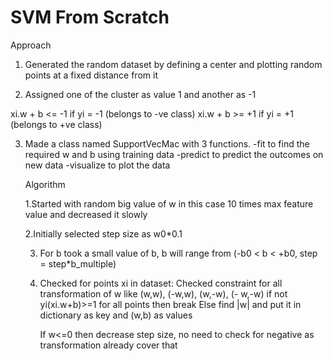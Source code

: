 # SVM From Scratch
Approach
1. Generated the random dataset by defining a center and plotting random points at a fixed distance from it 

2. Assigned one of the cluster as value 1 and another as -1 

 xi.w + b <= -1   if yi = -1 (belongs to -ve class)
 xi.w + b >= +1	if yi = +1 (belongs to +ve class)

3. Made a class named SupportVecMac with 3 functions.
    -fit to find the required w and b using training data
    -predict to predict the outcomes on new data
    -visualize to plot the data
    
    
    Algorithm
    
    1.Started with random big value of w in this case 10 times max feature value and       decreased it slowly
    
    2.Initially selected step size as w0*0.1
    
    3. For b took a small value of b,
       b will range from (-b0 < b < +b0, step = step*b_multiple)
       
     4. Checked for points xi in dataset:
        Checked constraint for all transformation of w like (w,w), (-w,w), (w,-w), (-          w,-w)
        if not yi(xi.w+b)>=1 for all points then break
        Else find |w| and put it in dictionary as key and (w,b) as values
        
        If w<=0 then decrease step size, no need to check for negative as                     transformation already cover that
    

